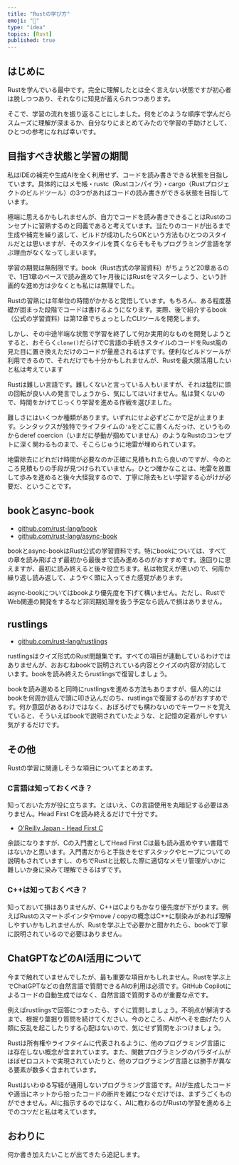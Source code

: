 ```yaml
---
title: "Rustの学び方"
emoji: "🍣"
type: "idea"
topics: [Rust]
published: true
---
```

## はじめに

Rustを学んでいる最中です。完全に理解したとは全く言えない状態ですが初心者は脱しつつあり、それなりに知見が蓄えられつつあります。

そこで、学習の流れを振り返ることにしました。何をどのような順序で学んだらスムーズに理解が深まるか、自分なりにまとめてみたので学習の手助けとして、ひとつの参考になれば幸いです。

## 目指すべき状態と学習の期間

私はIDEの補完や生成AIを全く利用せず、コードを読み書きできる状態を目指しています。具体的にはメモ帳・rustc（Rustコンパイラ）・cargo（Rustプロジェクトのビルドツール）の3つがあればコードの読み書きができる状態を目指しています。

極端に思えるかもしれませんが、自力でコードを読み書きできることはRustのコンセプトに習熟するのと同義であると考えています。当たりのコードが出るまで生成や補完を繰り返して、ビルドが成功したらOKという方法もひとつのスタイルだとは思いますが、そのスタイルを貫くならそもそもプログラミング言語を学ぶ理由がなくなってしまいます。

学習の期間は無制限です。book（Rust古式の学習資料）がちょうど20章あるので、1日1章のペースで読み進めて1ヶ月後にはRustをマスターしよう、という計画的な進め方は少なくとも私には無理でした。

Rustの習熟には年単位の時間がかかると覚悟しています。もちろん、ある程度基礎が固まった段階でコードは書けるようになります。実際、後で紹介するbook（公式の学習資料）は第12章でちょっとしたCLIツールを開発します。

しかし、その中途半端な状態で学習を終了して何か実用的なものを開発しようとすると、おそらく`clone()`だらけでC言語の手続きスタイルのコードをRust風の見た目に置き換えただけのコードが量産されるはずです。便利なビルドツールが利用できるので、それだけでも十分かもしれませんが、Rustを最大限活用したいと私は考えています

Rustは難しい言語です。難しくないと言っている人もいますが、それは猛烈に頭の回転が良い人の発言でしょうから、気にしてはいけません。私は賢くないので、時間をかけてじっくり学習を進める作戦を選びました。

難しさにはいくつか種類があります。いずれにせよ必ずどこかで足が止まります。シンタックスが独特でライフタイムの`'a`をどこに書くんだっけ、というものからderef coercion（いまだに挙動が掴めていません）のようなRustのコンセプトに深く関わるものまで、そこらじゅうに地雷が埋められています。

地雷除去にどれだけ時間が必要なのか正確に見積もれたら良いのですが、今のところ見積もりの手段が見つけられていません。ひとつ確かなことは、地雷を放置して歩みを進めると後々大怪我するので、丁寧に除去もとい学習する心がけが必要だ、ということです。

## bookとasync-book

- [github.com/rust-lang/book](https://github.com/rust-lang/book)
- [github.com/rust-lang/async-book](https://github.com/rust-lang/async-book)

bookとasync-bookはRust公式の学習資料です。特にbookについては、すべての章を読み飛ばさず最初から最後まで読み進めるのがおすすめです。遠回りに思えますが、最初に読み終えると後々役立ちます。私は物覚えが悪いので、何周か繰り返し読み返して、ようやく頭に入ってきた感覚があります。

async-bookについてはbookより優先度を下げて構いません。ただし、RustでWeb関連の開発をするなど非同期処理を扱う予定なら読んで損はありません。

## rustlings

- [github.com/rust-lang/rustlings](https://github.com/rust-lang/rustlings)

rustlingsはクイズ形式のRust問題集です。すべての項目が連動しているわけではありませんが、おおむねbookで説明されている内容とクイズの内容が対応しています。bookを読み終えたらrustlingsで復習しましょう。

bookを読み進めると同時にrustlingsを進める方法もありますが、個人的にはbookを何周か読んで頭に叩き込んだのち、rustlingsで復習するのがおすすめです。何か意図があるわけではなく、おぼろげでも構わないのでキーワードを覚えていると、そういえばbookで説明されていたような、と記憶の定着がしやすい気がするだけです。

## その他

Rustの学習に関連しそうな項目についてまとめます。

### C言語は知っておくべき？

知っておいた方が役に立ちます。とはいえ、Cの言語使用を丸暗記する必要はありません。Head First Cを読み終えるだけで十分です。

- [O'Reilly Japan - Head First C](https://www.oreilly.co.jp/books/9784873116099/)

余談になりますが、Cの入門書としてHead First Cは最も読み進めやすい書籍ではないかと思います。入門書だからと手抜きをせずスタックやヒープについての説明もされていますし、のちでRustと比較した際に適切なメモリ管理がいかに難しいか身に染みて理解できるはずです。

### C++は知っておくべき？

知っておいて損はありませんが、C++はCよりもかなり優先度が下がります。例えばRustのスマートポインタやmove / copyの概念はC++に馴染みがあれば理解しやすいかもしれませんが、Rustを学ぶ上で必要かと聞かれたら、bookで丁寧に説明されているので必要はありません。

## ChatGPTなどのAI活用について

今まで触れていませんでしたが、最も重要な項目かもしれません。Rustを学ぶ上でChatGPTなどの自然言語で質問できるAIの利用は必須です。GitHub Copilotによるコードの自動生成ではなく、自然言語で質問するのが重要な点です。

例えばrustlingsで回答につまったら、すぐに質問しましょう。不明点が解消するまで、根掘り葉掘り質問を続けてください。今のところ、AIがへそを曲げたり人類に反乱を起こしたりする心配はないので、気にせず質問をぶつけましょう。

Rustは所有権やライフタイムに代表されるように、他のプログラミング言語には存在しない概念が含まれています。また、関数プログラミングのパラダイムがほぼゼロコストで実現されていたりと、他のプログラミング言語とは勝手が異なる要素が数多く含まれています。

Rustはいわゆる写経が通用しないプログラミング言語です。AIが生成したコードや適当にネットから拾ったコードの断片を雑につなぐだけでは、まずうごくものができません。AIに指示するのではなく、AIに教わるのがRustの学習を進める上でのコツだと私は考えています。

## おわりに

何か書き加えたいことが出てきたら追記します。
